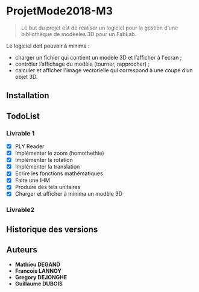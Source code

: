 # ProjetMode2018-M3

> Le but du projet est de réaliser un logiciel pour la gestion d’une bibliothèque de modèeles 3D pour un FabLab.

Le logiciel doit pouvoir à minima : 
* charger un fichier qui contient un modèle 3D et l’afficher à l'ecran ;
* contrôler l’affichage du modèle (tourner, rapprocher) ;
* calculer et afficher l'image vectorielle qui correspond à une coupe d’un objet 3D.

## Installation

## TodoList

### Livrable 1 

- [x] PLY Reader
- [x] Implémenter le zoom (homothethie)
- [x] Implémenter la rotation
- [x] Implémenter la translation
- [x] Ecrire les fonctions mathématiques
- [x] Faire une IHM
- [x] Produire des tets unitaires
- [x] Charger et afficher à minima un modèle 3D

### Livrable2

## Historique des versions

## Auteurs

* **Mathieu DEGAND**
* **Francois LANNOY**
* **Gregory DEJONGHE**
* **Guillaume DUBOIS** 